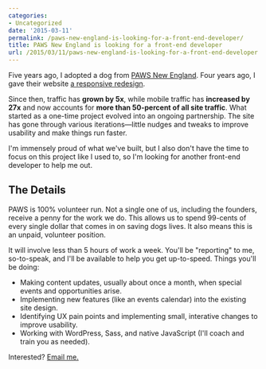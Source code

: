 ```yaml
---
categories:
- Uncategorized
date: '2015-03-11'
permalink: /paws-new-england-is-looking-for-a-front-end-developer/
title: PAWS New England is looking for a front-end developer
url: /2015/03/11/paws-new-england-is-looking-for-a-front-end-developer
---
```


Five years ago, I adopted a dog from [PAWS New England](http://pawsnewengland.com/). Four years ago, I gave their website [a responsive redesign](https://gomakethings.com/projects/paws-new-england/).

Since then, traffic has **grown by 5x**, while mobile traffic has **increased by 27x** and now accounts for **more than 50-percent of all site traffic**. What started as a one-time project evolved into an ongoing partnership. The site has gone through various iterations&mdash;little nudges and tweaks to improve usability and make things run faster.

I'm immensely proud of what we've built, but I also don't have the time to focus on this project like I used to, so I'm looking for another front-end developer to help me out.

<!--more-->

## The Details

PAWS is 100% volunteer run. Not a single one of us, including the founders, receive a penny for the work we do. This allows us to spend 99-cents of every single dollar that comes in on saving dogs lives. It also means this is an unpaid, volunteer position.

It will involve less than 5 hours of work a week. You'll be "reporting" to me, so-to-speak, and I'll be available to help you get up-to-speed. Things you'll be doing:

* Making content updates, usually about once a month, when special events and opportunities arise.
* Implementing new features (like an events calendar) into the existing site design.
* Identifying UX pain points and implementing small, interative changes to improve usability.
* Working with WordPress, Sass, and native JavaScript (I'll coach and train you as needed).

Interested? [Email me.](https://gomakethings.com/contact)